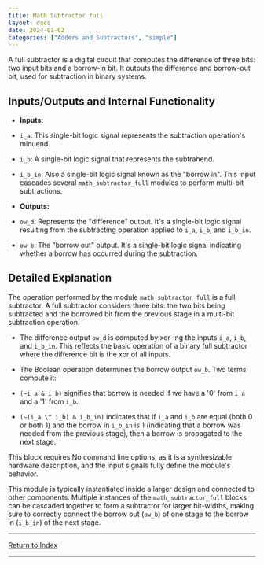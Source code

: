 ```yaml
---
title: Math Subtractor full
layout: docs
date: 2024-01-02
categories: ["Adders and Subtractors", "simple"]
---
```


A full subtractor is a digital circuit that computes the difference of three bits: two input bits and a borrow-in bit. It outputs the difference and borrow-out bit, used for subtraction in binary systems.

## Inputs/Outputs and Internal Functionality

- **Inputs:**

- `i_a`: This single-bit logic signal represents the subtraction operation's minuend.

- `i_b`: A single-bit logic signal that represents the subtrahend.

- `i_b_in`: Also a single-bit logic signal known as the "borrow in". This input cascades several `math_subtractor_full` modules to perform multi-bit subtractions.

- **Outputs:**

- `ow_d`: Represents the "difference" output. It's a single-bit logic signal resulting from the subtracting operation applied to `i_a`, `i_b`, and `i_b_in`.

- `ow_b`: The "borrow out" output. It's a single-bit logic signal indicating whether a borrow has occurred during the subtraction.

## Detailed Explanation

The operation performed by the module `math_subtractor_full` is a full subtractor. A full subtractor considers three bits: the two bits being subtracted and the borrowed bit from the previous stage in a multi-bit subtraction operation.

- The difference output `ow_d` is computed by xor-ing the inputs `i_a`, `i_b`, and `i_b_in`. This reflects the basic operation of a binary full subtractor where the difference bit is the xor of all inputs.

- The Boolean operation determines the borrow output `ow_b`. Two terms compute it:

- `(~i_a & i_b)` signifies that borrow is needed if we have a '0' from `i_a` and a '1' from `i_b`.

- `(~(i_a \^ i_b) & i_b_in)` indicates that if `i_a` and `i_b` are equal (both 0 or both 1) and the borrow in `i_b_in` is 1 (indicating that a borrow was needed from the previous stage), then a borrow is propagated to the next stage.

This block requires No command line options, as it is a synthesizable hardware description, and the input signals fully define the module's behavior.

This module is typically instantiated inside a larger design and connected to other components. Multiple instances of the `math_subtractor_full` blocks can be cascaded together to form a subtractor for larger bit-widths, making sure to correctly connect the borrow out (`ow_b`) of one stage to the borrow in (`i_b_in`) of the next stage.

---

[Return to Index](/docs/mark_down/rtl/)

---
